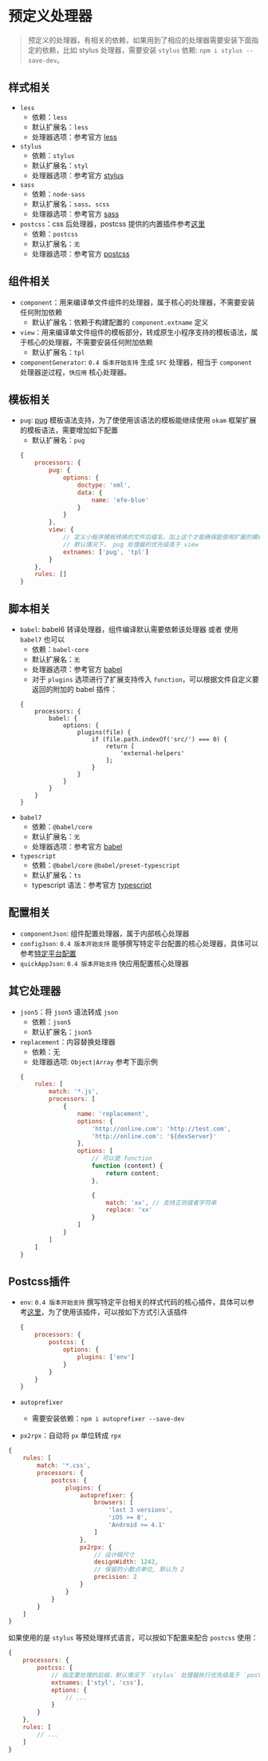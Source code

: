 # 预定义处理器

> 预定义的处理器，有相关的依赖，如果用到了相应的处理器需要安装下面指定的依赖，比如 stylus 处理器，需要安装 `stylus` 依赖: `npm i stylus --save-dev`。

## 样式相关

* `less`
    * 依赖：`less`
    * 默认扩展名：`less`
    * 处理器选项：参考官方 [less](http://lesscss.org/usage/#programmatic-usage)
* `stylus`
    * 依赖：`stylus`
    * 默认扩展名：`styl`
    * 处理器选项：参考官方 [stylus](http://stylus-lang.com/docs/js.html)
* `sass`
    * 依赖：`node-sass`
    * 默认扩展名：`sass`、`scss`
    * 处理器选项：参考官方 [sass](https://github.com/sass/node-sass)
* `postcss`：css 后处理器，postcss 提供的内置插件参考[这里](#Postcss插件)
    * 依赖：`postcss`
    * 默认扩展名：`无`
    * 处理器选项：参考官方 [postcss](https://postcss.org/)


## 组件相关

* `component`：用来编译单文件组件的处理器，属于核心的处理器，不需要安装任何附加依赖
    * 默认扩展名：依赖于构建配置的 `component.extname` 定义
* `view`：用来编译单文件组件的模板部分，转成原生小程序支持的模板语法，属于核心的处理器，不需要安装任何附加依赖
    * 默认扩展名：`tpl`
* `componentGenerator`: `0.4 版本开始支持` 生成 `SFC` 处理器，相当于 `component` 处理器逆过程，`快应用` 核心处理器。

## 模板相关

* `pug`: [pug](https://github.com/pugjs/pug) 模板语法支持，为了使使用该语法的模板能继续使用 `okam` 框架扩展的模板语法，需要增加如下配置
    * 默认扩展名：`pug`
    ```javascript
    {
        processors: {
            pug: {
                options: {
                    doctype: 'xml',
                    data: {
                        name: 'efe-blue'
                    }
                }
            },
            view: {
                // 定义小程序模板转换的文件后缀名，加上这个才能确保能使用扩展的模板语法
                // 默认情况下， pug 处理器的优先级高于 view
                extnames: ['pug', 'tpl']
            }
        },
        rules: []
    }
    ```

## 脚本相关

* `babel`: babel6 转译处理器，组件编译默认需要依赖该处理器 或者 使用 `babel7` 也可以
    * 依赖：`babel-core`
    * 默认扩展名：`无`
    * 处理器选项：参考官方 [babel](https://babeljs.io/docs/en/babel-core)
    * 对于 `plugins` 选项进行了扩展支持传入 `function`，可以根据文件自定义要返回的附加的 babel 插件：
    ```
    {
        processors: {
            babel: {
                options: {
                    plugins(file) {
                        if (file.path.indexOf('src/') === 0) {
                            return [
                                'external-helpers'
                            ];
                        }
                    }
                }
            }
        }
    }
    ```
* `babel7`
    * 依赖：`@babel/core`
    * 默认扩展名：`无`
    * 处理器选项：参考官方 [babel](https://babeljs.io/docs/en/v7-migration)
* `typescript`
    * 依赖：`@babel/core` `@babel/preset-typescript`
    * 默认扩展名：`ts`
    * typescript 语法：参考官方 [typescript](https://www.typescriptlang.org/)

## 配置相关

* `componentJson`: 组件配置处理器，属于内部核心处理器
* `configJson`: `0.4 版本开始支持` 能够撰写特定平台配置的核心处理器，具体可以参考[特定平台配置](advance/platformSpecCode#配置)
* `quickAppJson`: `0.4 版本开始支持` 快应用配置核心处理器

## 其它处理器

* `json5`：将 `json5` 语法转成 `json`
    * 依赖：`json5`
    * 默认扩展名：`json5`
* `replacement`：内容替换处理器
    * 依赖：无
    * 处理器选项: `Object|Array` 参考下面示例
    ```javascript
    {
        rules: [
            match: '*.js',
            processors: [
                {
                    name: 'replacement',
                    options: {
                        'http://online.com': 'http://test.com',
                        'http://online.com': '${devServer}'
                    },
                    options: [
                        // 可以是 function
                        function (content) {
                            return content;
                        },

                        {
                            match: 'xx', // 支持正则或者字符串
                            replace: 'xx'
                        }
                    ]
                }
            ]
        ]
    }
    ```

## Postcss插件

* `env`: `0.4 版本开始支持` 撰写特定平台相关的样式代码的核心插件，具体可以参考[这里](advance/platformSpecCode#样式)，为了使用该插件，可以按如下方式引入该插件

    ```javascript
    {
        processors: {
            postcss: {
                options: {
                    plugins: ['env']
                }
            }
        }
    }
    ```

* `autoprefixer`
    * 需要安装依赖：`npm i autoprefixer --save-dev`

* `px2rpx`：自动将 `px` 单位转成 `rpx`

```javascript
{
    rules: [
        match: '*.css',
        processors: {
            postcss: {
                plugins: {
                    autoprefixer: {
                        browsers: [
                            'last 3 versions',
                            'iOS >= 8',
                            'Android >= 4.1'
                        ]
                    },
                    px2rpx: {
                        // 设计稿尺寸
                        designWidth: 1242,
                        // 保留的小数点单位, 默认为 2
                        precision: 2
                    }
                }
            }
        }
    ]
}
```

如果使用的是 `stylus` 等预处理样式语言，可以按如下配置来配合 `postcss` 使用：

```javascript
{
    processors: {
        postcss: {
            // 指定要处理的后缀，默认情况下 `stylus` 处理器执行优先级高于 `postcss`
            extnames: ['styl', 'css'],
            options: {
                // ...
            }
        }
    },
    rules: [
        // ...
    ]
}
```
